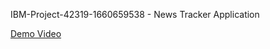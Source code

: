 IBM-Project-42319-1660659538 - News Tracker Application

[Demo Video](https://drive.google.com/file/d/1fSAPKE2P-xd6inZdVHxT10ZNhTk3N91f/view?usp=sharing)
